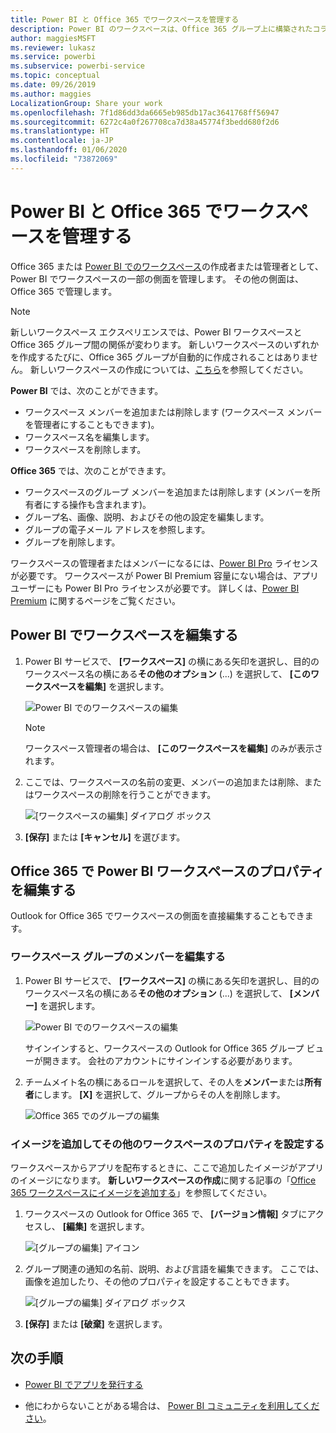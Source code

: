 ```yaml
---
title: Power BI と Office 365 でワークスペースを管理する
description: Power BI のワークスペースは、Office 365 グループ上に構築されたコラボレーション エクスペリエンスです。 Power BI および Office 365 でワークスペースを管理します。
author: maggiesMSFT
ms.reviewer: lukasz
ms.service: powerbi
ms.subservice: powerbi-service
ms.topic: conceptual
ms.date: 09/26/2019
ms.author: maggies
LocalizationGroup: Share your work
ms.openlocfilehash: 7f1d86dd3da6665eb985db17ac3641768ff56947
ms.sourcegitcommit: 6272c4a0f267708ca7d38a45774f3bedd680f2d6
ms.translationtype: HT
ms.contentlocale: ja-JP
ms.lasthandoff: 01/06/2020
ms.locfileid: "73872069"
---
```

# <a name="manage-your-workspace-in-power-bi-and-office-365"></a>Power BI と Office 365 でワークスペースを管理する

Office 365 または [Power BI でのワークスペース](service-create-distribute-apps.md)の作成者または管理者として、Power BI でワークスペースの一部の側面を管理します。 その他の側面は、Office 365 で管理します。

> [!NOTE]
> 新しいワークスペース エクスペリエンスでは、Power BI ワークスペースと Office 365 グループ間の関係が変わります。 新しいワークスペースのいずれかを作成するたびに、Office 365 グループが自動的に作成されることはありません。 新しいワークスペースの作成については、[こちら](service-create-the-new-workspaces.md)を参照してください。

**Power BI** では、次のことができます。

* ワークスペース メンバーを追加または削除します (ワークスペース メンバーを管理者にすることもできます)。
* ワークスペース名を編集します。
* ワークスペースを削除します。

**Office 365** では、次のことができます。

* ワークスペースのグループ メンバーを追加または削除します (メンバーを所有者にする操作も含まれます)。
* グループ名、画像、説明、およびその他の設定を編集します。
* グループの電子メール アドレスを参照します。
* グループを削除します。

ワークスペースの管理者またはメンバーになるには、[Power BI Pro](service-features-license-type.md) ライセンスが必要です。 ワークスペースが Power BI Premium 容量にない場合は、アプリ ユーザーにも Power BI Pro ライセンスが必要です。 詳しくは、[Power BI Premium](service-premium-what-is.md) に関するページをご覧ください。

## <a name="edit-your-workspace-in-power-bi"></a>Power BI でワークスペースを編集する

1. Power BI サービスで、 **[ワークスペース]** の横にある矢印を選択し、目的のワークスペース名の横にある**その他のオプション** (...) を選択して、 **[このワークスペースを編集]** を選択します。

   ![Power BI でのワークスペースの編集](media/service-manage-app-workspace-in-power-bi-and-office-365/power-bi-app-ellipsis.png)

   > [!NOTE]
   > ワークスペース管理者の場合は、 **[このワークスペースを編集]** のみが表示されます。

1. ここでは、ワークスペースの名前の変更、メンバーの追加または削除、またはワークスペースの削除を行うことができます。

   ![[ワークスペースの編集] ダイアログ ボックス](media/service-manage-app-workspace-in-power-bi-and-office-365/power-bi-app-edit-workspace.png)

1. **[保存]** または **[キャンセル]** を選びます。

## <a name="edit-power-bi-workspace-properties-in-office-365"></a>Office 365 で Power BI ワークスペースのプロパティを編集する

Outlook for Office 365 でワークスペースの側面を直接編集することもできます。

### <a name="edit-the-members-of-the-workspace-group"></a>ワークスペース グループのメンバーを編集する

1. Power BI サービスで、 **[ワークスペース]** の横にある矢印を選択し、目的のワークスペース名の横にある**その他のオプション** (...) を選択して、 **[メンバー]** を選択します。

   ![Power BI でのワークスペースの編集](media/service-manage-app-workspace-in-power-bi-and-office-365/power-bi-app-ellipsis-members.png)

   サインインすると、ワークスペースの Outlook for Office 365 グループ ビューが開きます。 会社のアカウントにサインインする必要があります。

1. チームメイト名の横にあるロールを選択して、その人を**メンバー**または**所有者**にします。 **[X]** を選択して、グループからその人を削除します。

   ![Office 365 でのグループの編集](media/service-manage-app-workspace-in-power-bi-and-office-365/pbi_managegroupo365.png)

### <a name="add-an-image-and-set-other-workspace-properties"></a>イメージを追加してその他のワークスペースのプロパティを設定する

ワークスペースからアプリを配布するときに、ここで追加したイメージがアプリのイメージになります。 **新しいワークスペースの作成**に関する記事の「[Office 365 ワークスペースにイメージを追加する](service-create-workspaces.md#add-an-image-to-your-office-365-workspace-optional)」を参照してください。

1. ワークスペースの Outlook for Office 365 で、 **[バージョン情報]** タブにアクセスし、 **[編集]** を選択します。

    ![[グループの編集] アイコン](media/service-manage-app-workspace-in-power-bi-and-office-365/pbi_editgroupo365.png)
1. グループ関連の通知の名前、説明、および言語を編集できます。 ここでは、画像を追加したり、その他のプロパティを設定することもできます。

   ![[グループの編集] ダイアログ ボックス](media/service-manage-app-workspace-in-power-bi-and-office-365/pbi_editgrpo365dialog.png)

1. **[保存]** または **[破棄]** を選択します。

## <a name="next-steps"></a>次の手順

* [Power BI でアプリを発行する](service-create-distribute-apps.md)

* 他にわからないことがある場合は、 [Power BI コミュニティを利用してください](https://community.powerbi.com/)。
